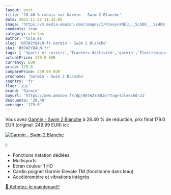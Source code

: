 ```yaml
---
layout: post
title: '28.40 % rabais sur Garmin - Swim 2 Blanche'
date: 2021-11-22 11:32:05
image: 'https://m.media-amazon.com/images/I/41veyvXNElL._SL500_._SL400_.jpg'
comments: true
category: ofertas
author: 'tole.es'
slug: 'B07W2YQ4LN-fr Garmin - Swim 2 Blanche'
sku: 'B07W2YQ4LN-fr'
tags: [ 'Sports et Loisirs','Trackers dactivité','garmin','Électronique sportive', ]
actualPrice: 179.0 EUR
currency: EUR
price: 179.0
comparePrice: 249.99 EUR
prodname: 'Garmin - Swim 2 Blanche'
country: 'fr'
flag: '🇫🇷'
brand: 'Garmin'
buyurl: 'https://www.amazon.fr/dp/B07W2YQ4LN/?tag=tolees0d-21'
descuento: '28.40'
average: '179.0'
---
```


Vous avez [Garmin - Swim 2 Blanche](https://www.amazon.fr/dp/B07W2YQ4LN/?tag=tolees0d-21)  à  28.40 % de réduction, prix final  179.0 EUR (original: 249.99 EUR) ici:

[![Garmin - Swim 2 Blanche](https://m.media-amazon.com/images/I/41veyvXNElL._SL500_._SL400_.jpg)](https://www.amazon.fr/dp/B07W2YQ4LN/?tag=tolees0d-21)

ℹ️:

- Fonctions natation dédiées
- Multisports
- Ecran couleur 1 HD
- Cardio poignet Garmin Elevate TM (fonctionne dans leau)
- Accéléromètre et vibrations intégrés

[🛒 Achetez-le maintenant!!](https://www.amazon.fr/dp/B07W2YQ4LN/?tag=tolees0d-21)
